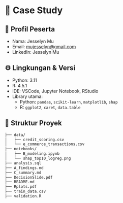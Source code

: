 # 📁 Case Study

## 👤 Profil Peserta
- Nama: Jesselyn Mu
- Email: mujesselyn@gmail.com
- LinkedIn: Jesselyn Mu

## ⚙️ Lingkungan & Versi
- Python: 3.11  
- R: 4.5.1  
- IDE: VSCode, Jupyter Notebook, RStudio  
- Library utama:
  - Python: `pandas`, `scikit-learn`, `matplotlib`, `shap`  
  - R: `ggplot2`, `caret`, `data.table`

## 📂 Struktur Proyek

```bash
├── data/
│   ├── credit_scoring.csv
│   └── e_commerce_transactions.csv
├── notebooks/
│   ├── B_modeling.ipynb
│   └── shap_top10_logreg.png
├── analysis.sql
├── A_findings.md
├── C_summary.md
├── DecisionSlide.pdf
├── README.md
├── Rplots.pdf
├── train_data.csv
├── validation.R